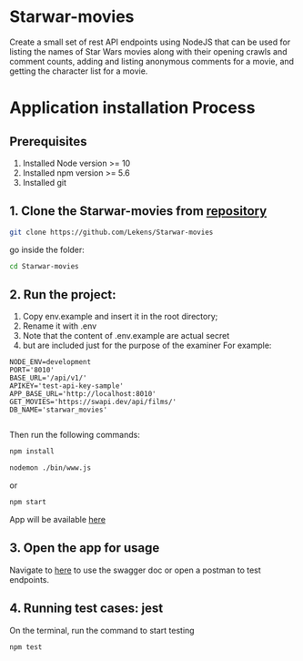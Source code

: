 # Starwar-movies
Create a small set of rest API endpoints using NodeJS that can be used for listing the names of Star Wars movies along with their opening crawls and comment counts, adding and listing anonymous comments for a movie, and getting the character list for a movie.

# Application installation Process

## Prerequisites

1. Installed Node version >= 10
2. Installed npm version >= 5.6
3. Installed git

## 1. Clone the Starwar-movies from [repository](https://github.com/Lekens/Starwar-movies)

```bash
git clone https://github.com/Lekens/Starwar-movies
```

go inside the folder:

```bash
cd Starwar-movies
```

## 2. Run the project:

1. Copy env.example and insert it in the root directory;
2. Rename it with .env
3. Note that the content of .env.example are actual secret
4. but are included just for the purpose of the examiner
   For example:

```
NODE_ENV=development
PORT='8010'
BASE_URL='/api/v1/'
APIKEY='test-api-key-sample'
APP_BASE_URL='http://localhost:8010'
GET_MOVIES='https://swapi.dev/api/films/'
DB_NAME='starwar_movies'


```

Then run the following commands:

```bash
npm install
```

```bash
nodemon ./bin/www.js
```
or

```bash
npm start
```

App will be available [here](http://localhost:8010)

## 3. Open the app for usage

Navigate to [here](http://localhost:8010/swagger/documentation) to use the swagger doc or open a postman to test endpoints.

## 4. Running test cases: jest

On the terminal, run the command to start testing


```bash
npm test
```
